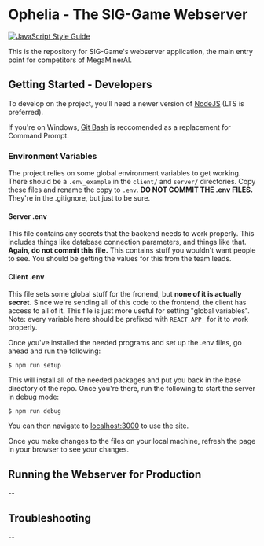 # Ophelia - The SIG-Game Webserver

[![JavaScript Style Guide](https://img.shields.io/badge/code_style-standard-brightgreen.svg)](https://standardjs.com)

This is the repository for SIG-Game's webserver application, the main entry point
for competitors of MegaMinerAI.

## Getting Started - Developers

To develop on the project, you'll need a newer version of [NodeJS](https://nodejs.org/en/) (LTS is preferred).

If you're on Windows, [Git Bash](https://git-scm.com/downloads) is reccomended as a replacement for Command Prompt.

### Environment Variables

The project relies on some global environment variables to get working. There should be a `.env_example` in the `client/`
and `server/` directories. Copy these files and rename the copy to `.env`. **DO NOT COMMIT THE .env FILES.** They're in the .gitignore, but just to be sure.

#### Server .env

This file contains any secrets that the backend needs to work properly. This includes things like database connection parameters, and things like that. **Again, do not commit this file.** This contains stuff you wouldn't want people to see. You should be getting the values for this from the team leads.

#### Client .env

This file sets some global stuff for the fronend, but **none of it is actually secret.** Since we're sending all of this code to the frontend, the client has access to all of it. This file is just more useful for setting "global variables". Note: every variable here should be prefixed with `REACT_APP_` for it to work properly.

Once you've installed the needed programs and set up the .env files, go ahead and run the following:
```
$ npm run setup
```

This will install all of the needed packages and put you back in the base directory of the repo. Once you're there, run the following to start the server in debug mode:
```
$ npm run debug
```
You can then navigate to [localhost:3000](localhost:3000) to use the site.

Once you make changes to the files on your local machine, refresh the page in your browser
to see your changes.

## Running the Webserver for Production

--

## Troubleshooting

--
